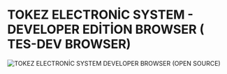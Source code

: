 # TOKEZ ELECTRONİC SYSTEM - DEVELOPER EDİTİON BROWSER ( TES-DEV BROWSER)

![TOKEZ ELECTRONİC SYSTEM DEVELOPER BROWSER (OPEN SOURCE)](https://github.com/wechtof/tesdevbrowser/assets/111958409/efc00d38-de70-4b6e-9ecd-93bbadc79d06)
